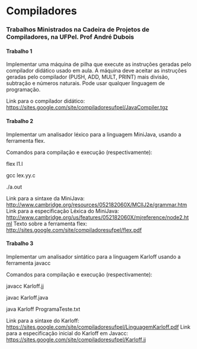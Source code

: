 # Compiladores

### Trabalhos Ministrados na Cadeira de Projetos de Compiladores, na UFPel. Prof André Dubois

#### Trabalho 1
Implementar uma máquina de pilha que execute as instruções geradas pelo compilador didático usado em aula. A máquina deve aceitar as instruções geradas pelo compilador (PUSH, ADD, MULT, PRINT) mais divisão, subtração e números naturais. Pode usar qualquer linguagem de programação.

Link para o compilador didático: https://sites.google.com/site/compiladoresufpel/JavaCompiler.tgz

#### Trabalho 2
Implementar um analisador léxico para a linguagem MiniJava, usando a ferramenta flex.

Comandos para compilação e execução (respectivamente):

flex l1.l

gcc lex.yy.c

./a.out

Link para a sintaxe da MiniJava:  http://www.cambridge.org/resources/052182060X/MCIIJ2e/grammar.htm
Link para a especificação Léxica do MiniJava: http://www.cambridge.org/us/features/052182060X/mjreference/node2.html
Texto sobre a ferramenta flex: http://sites.google.com/site/compiladoresufpel/flex.pdf

#### Trabalho 3
Implementar um analisador sintático para a linguagem Karloff usando a ferramenta javacc

Comandos para compilação e execução (respectivamente):

javacc Karloff.jj

javac Karloff.java

java Karloff ProgramaTeste.txt

Link para a sintaxe do Karloff: https://sites.google.com/site/compiladoresufpel/LinguagemKarloff.pdf
Link para a especificação inicial do Karloff em Javacc: https://sites.google.com/site/compiladoresufpel/Karloff.jj

